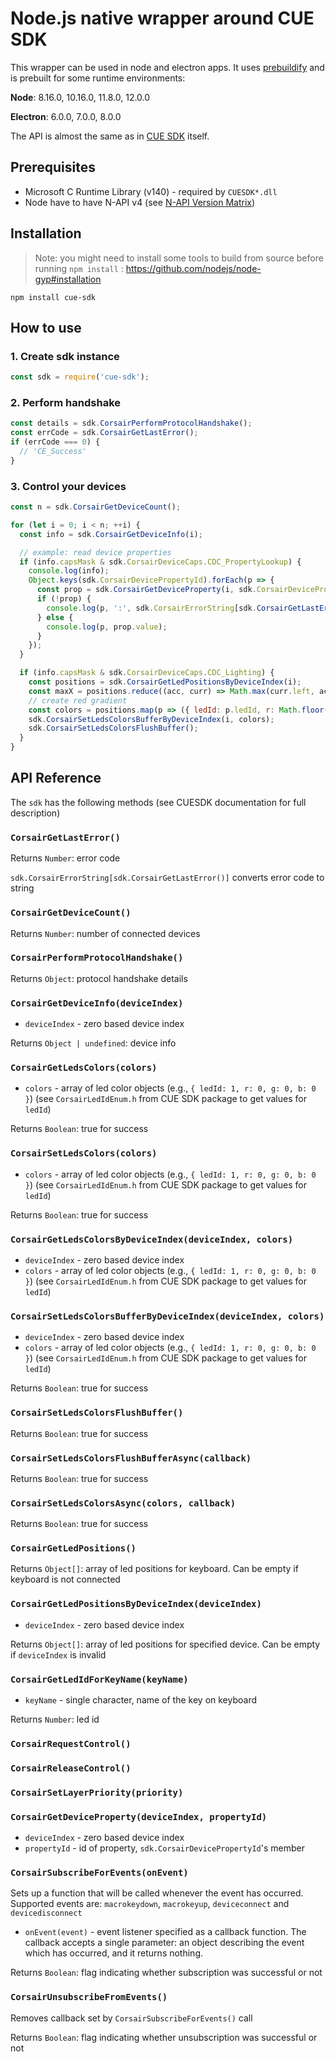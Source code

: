 Node.js native wrapper around CUE SDK
=====================================

This wrapper can be used in node and electron apps.
It uses [prebuildify](https://github.com/prebuild/prebuildify) and is prebuilt for some runtime environments:

**Node**: 8.16.0, 10.16.0, 11.8.0, 12.0.0

**Electron**: 6.0.0, 7.0.0, 8.0.0

The API is almost the same as in [CUE SDK](https://github.com/CorsairOfficial/cue-sdk) itself.

## Prerequisites

- Microsoft C Runtime Library (v140) - required by `CUESDK*.dll`
- Node have to have N-API v4 (see [N-API Version Matrix](https://nodejs.org/api/n-api.html#n_api_n_api_version_matrix))

## Installation

> Note: you might need to install some tools to build from source before running `npm install` : https://github.com/nodejs/node-gyp#installation

```
npm install cue-sdk
```

## How to use

### 1. Create sdk instance
```js
const sdk = require('cue-sdk');
```

### 2. Perform handshake
```js
const details = sdk.CorsairPerformProtocolHandshake();
const errCode = sdk.CorsairGetLastError();
if (errCode === 0) {
  // 'CE_Success'
}
```

### 3. Control your devices
```js
const n = sdk.CorsairGetDeviceCount();

for (let i = 0; i < n; ++i) {
  const info = sdk.CorsairGetDeviceInfo(i);

  // example: read device properties
  if (info.capsMask & sdk.CorsairDeviceCaps.CDC_PropertyLookup) {
    console.log(info);
    Object.keys(sdk.CorsairDevicePropertyId).forEach(p => {
      const prop = sdk.CorsairGetDeviceProperty(i, sdk.CorsairDevicePropertyId[p]);
      if (!prop) {
        console.log(p, ':', sdk.CorsairErrorString[sdk.CorsairGetLastError()]);
      } else {
        console.log(p, prop.value);
      }
    });
  }

  if (info.capsMask & sdk.CorsairDeviceCaps.CDC_Lighting) {
    const positions = sdk.CorsairGetLedPositionsByDeviceIndex(i);
    const maxX = positions.reduce((acc, curr) => Math.max(curr.left, acc), 0);
    // create red gradient
    const colors = positions.map(p => ({ ledId: p.ledId, r: Math.floor(p.left / maxX * 255), g: 0, b: 0 }));
    sdk.CorsairSetLedsColorsBufferByDeviceIndex(i, colors);
    sdk.CorsairSetLedsColorsFlushBuffer();
  }
}
```

## API Reference

The `sdk` has the following methods (see CUESDK documentation for full description)

### `CorsairGetLastError()`

Returns `Number`: error code

`sdk.CorsairErrorString[sdk.CorsairGetLastError()]` converts error code to string

### `CorsairGetDeviceCount()`

Returns `Number`: number of connected devices

### `CorsairPerformProtocolHandshake()`

Returns `Object`: protocol handshake details

### `CorsairGetDeviceInfo(deviceIndex)`

* `deviceIndex` - zero based device index

Returns `Object | undefined`: device info

### `CorsairGetLedsColors(colors)`

* `colors` - array of led color objects (e.g., `{ ledId: 1, r: 0, g: 0, b: 0 }`) (see `CorsairLedIdEnum.h` from CUE SDK package to get values for `ledId`)

Returns `Boolean`: true for success

### `CorsairSetLedsColors(colors)`

* `colors` - array of led color objects (e.g., `{ ledId: 1, r: 0, g: 0, b: 0 }`) (see `CorsairLedIdEnum.h` from CUE SDK package to get values for `ledId`)

Returns `Boolean`: true for success

### `CorsairGetLedsColorsByDeviceIndex(deviceIndex, colors)`

* `deviceIndex` - zero based device index
* `colors` - array of led color objects (e.g., `{ ledId: 1, r: 0, g: 0, b: 0 }`) (see `CorsairLedIdEnum.h` from CUE SDK package to get values for `ledId`)

### `CorsairSetLedsColorsBufferByDeviceIndex(deviceIndex, colors)`

* `deviceIndex` - zero based device index
* `colors` - array of led color objects (e.g., `{ ledId: 1, r: 0, g: 0, b: 0 }`) (see `CorsairLedIdEnum.h` from CUE SDK package to get values for `ledId`)

Returns `Boolean`: true for success

### `CorsairSetLedsColorsFlushBuffer()`

Returns `Boolean`: true for success

### `CorsairSetLedsColorsFlushBufferAsync(callback)`

Returns `Boolean`: true for success

### `CorsairSetLedsColorsAsync(colors, callback)`

Returns `Boolean`: true for success

### `CorsairGetLedPositions()`

Returns `Object[]`: array of led positions for keyboard. Can be empty if keyboard is not connected

### `CorsairGetLedPositionsByDeviceIndex(deviceIndex)`

* `deviceIndex` - zero based device index

Returns `Object[]`: array of led positions for specified device. Can be empty if `deviceIndex` is invalid

### `CorsairGetLedIdForKeyName(keyName)`

* `keyName` - single character, name of the key on keyboard

Returns `Number`: led id

### `CorsairRequestControl()`

### `CorsairReleaseControl()`

### `CorsairSetLayerPriority(priority)`

### `CorsairGetDeviceProperty(deviceIndex, propertyId)`

* `deviceIndex` - zero based device index
* `propertyId` - id of property, `sdk.CorsairDevicePropertyId`'s member

### `CorsairSubscribeForEvents(onEvent)`
Sets up a function that will be called whenever the event has occurred. Supported events are: `macrokeydown`, `macrokeyup`, `deviceconnect` and `devicedisconnect`

* `onEvent(event)` - event listener specified as a callback function. The callback accepts a single parameter: an object describing the event which has occurred, and it returns nothing.

Returns `Boolean`: flag indicating whether subscription was successful or not

### `CorsairUnsubscribeFromEvents()`

Removes callback set by `CorsairSubscribeForEvents()` call

Returns `Boolean`: flag indicating whether unsubscription was successful or not